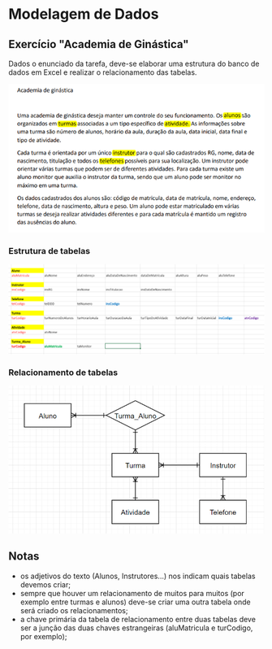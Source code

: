 # Modelagem de Dados

## Exercício "Academia de Ginástica"

Dados o enunciado da tarefa, deve-se elaborar uma estrutura do banco de dados em Excel e realizar o relacionamento das tabelas.

<img src="../../Assets/img/modelagem-de-dados-exercicio.PNG"/>

### Estrutura de tabelas
<img src="../../Assets/img/estrutura-tabela-exercicio-aula-02.PNG"/>

### Relacionamento de tabelas
<img src="../../Assets/img/relacionamento-entre-tabelas-exercicio-aula-02.PNG"/>

## Notas

- os adjetivos do texto (Alunos, Instrutores...) nos indicam quais tabelas devemos criar;
- sempre que houver um relacionamento de muitos para muitos (por exemplo entre turmas e alunos) deve-se criar uma outra tabela onde será criado os relacionamentos;
- a chave primária da tabela de relacionamento entre duas tabelas deve ser a junção das duas chaves estrangeiras (aluMatricula e turCodigo, por exemplo);
